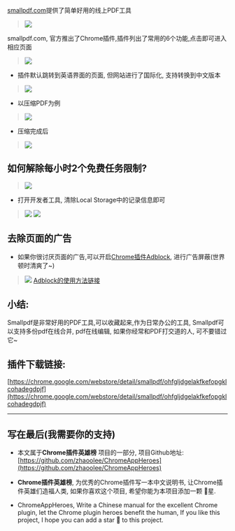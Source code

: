 [
smallpdf.com](smallpdf.com)提供了简单好用的线上PDF工具

> ![](https://user-gold-cdn.xitu.io/2019/6/1/16b0ee489086fa47?w=1240&h=915&f=png&s=250695)


smallpdf.com, 官方推出了Chrome插件,插件列出了常用的6个功能,点击即可进入相应页面
> ![](https://user-gold-cdn.xitu.io/2019/6/1/16b0ee4890d9ddd7?w=586&h=896&f=png&s=126633)

- 插件默认跳转到英语界面的页面, 但网站进行了国际化, 支持转换到中文版本
> ![](https://user-gold-cdn.xitu.io/2019/6/1/16b0ee4890e3665e?w=600&h=394&f=gif&s=517293)

- 以压缩PDF为例
> ![](https://user-gold-cdn.xitu.io/2019/6/1/16b0ede43ec6a520?w=640&h=400&f=gif&s=886213)
- 压缩完成后
> ![](https://user-gold-cdn.xitu.io/2019/6/1/16b0ee4891044c0e?w=1240&h=359&f=png&s=199815)

## 如何解除每小时2个免费任务限制?
> ![](https://user-gold-cdn.xitu.io/2019/6/1/16b0ee48911ee751?w=1240&h=727&f=png&s=129409)
- 打开开发者工具, 清除Local Storage中的记录信息即可
> ![](https://user-gold-cdn.xitu.io/2019/6/1/16b0ee489b254295?w=1240&h=768&f=png&s=277768)
> ![](https://user-gold-cdn.xitu.io/2019/6/1/16b0ee48b9eb3623?w=600&h=355&f=gif&s=349551)


## 去除页面的广告
- 如果你很讨厌页面的广告,可以开启[Chrome插件Adblock](https://zhaoolee.gitbooks.io/chrome/content/028adblockadblockping-bi-jian-shu-guang-gao.html), 进行广告屏蔽(世界顿时清爽了~)
> ![](https://user-gold-cdn.xitu.io/2019/6/1/16b0ee48be0a7844?w=1240&h=615&f=png&s=121979)
> [Adblock的使用方法链接](https://zhaoolee.gitbooks.io/chrome/content/028adblockadblockping-bi-jian-shu-guang-gao.html)

## 小结:
Smallpdf是非常好用的PDF工具,可以收藏起来,作为日常办公的工具, Smallpdf可以支持多份pdf在线合并, pdf在线编辑, 如果你经常和PDF打交道的人, 可不要错过它~


## 插件下载链接:
[https://chrome.google.com/webstore/detail/smallpdf/ohfgljdgelakfkefopgklcohadegdpjf](https://chrome.google.com/webstore/detail/smallpdf/ohfgljdgelakfkefopgklcohadegdpjf)

---

## 写在最后(我需要你的支持)
- 本文属于**Chrome插件英雄榜** 项目的一部分, 项目Github地址: [https://github.com/zhaoolee/ChromeAppHeroes](https://github.com/zhaoolee/ChromeAppHeroes)

- **Chrome插件英雄榜**, 为优秀的Chrome插件写一本中文说明书, 让Chrome插件英雄们造福人类, 如果你喜欢这个项目, 希望你能为本项目添加一颗 🌟星.

- ChromeAppHeroes, Write a Chinese manual for the excellent Chrome plugin, let the Chrome plugin heroes benefit the human, If you like this project, I hope you can add a star 🌟 to this project.
